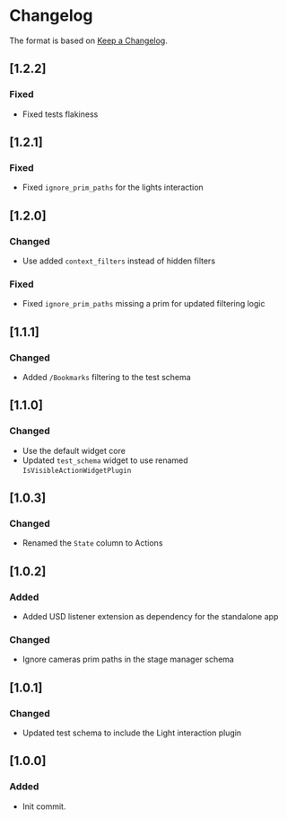 # Changelog

The format is based on [Keep a Changelog](https://keepachangelog.com/en/1.0.0/).

## [1.2.2]
### Fixed
- Fixed tests flakiness

## [1.2.1]
### Fixed
- Fixed `ignore_prim_paths` for the lights interaction

## [1.2.0]
### Changed
- Use added `context_filters` instead of hidden filters

### Fixed
- Fixed `ignore_prim_paths` missing a prim for updated filtering logic

## [1.1.1]
### Changed
- Added `/Bookmarks` filtering to the test schema

## [1.1.0]
### Changed
- Use the default widget core
- Updated `test_schema` widget to use renamed `IsVisibleActionWidgetPlugin`

## [1.0.3]
### Changed
- Renamed the `State` column to Actions

## [1.0.2]
### Added
- Added USD listener extension as dependency for the standalone app

### Changed
- Ignore cameras prim paths in the stage manager schema

## [1.0.1]
### Changed
- Updated test schema to include the Light interaction plugin

## [1.0.0]
### Added
- Init commit.
